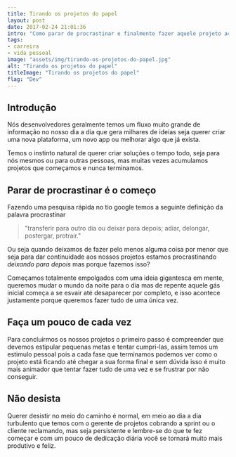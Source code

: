 ```yaml
---
title: Tirando os projetos do papel
layout: post
date: 2017-02-24 21:01:36
intro: "Como parar de procrastinar e finalmente fazer aquele projeto acontecer."
tags: 
- carreira 
- vida pessoal
image: "assets/img/tirando-os-projetos-do-papel.jpg"
alt: "Tirando os projetos do papel"
titleImage: "Tirando os projetos do papel"
flag: "Dev"
---
```


## Introdução

Nós desenvolvedores geralmente temos um fluxo muito grande de informação no nosso dia a dia que gera milhares de ideias seja querer criar uma nova plataforma, um novo app ou melhorar algo que já exista.

Temos o instinto natural de querer criar soluções o tempo todo, seja para nós mesmos ou para outras pessoas, mas muitas vezes acumulamos projetos que começamos e nunca terminamos.

## Parar de procrastinar é o começo

Fazendo uma pesquisa rápida no tio google temos a seguinte definição da palavra procrastinar 
<blockquote cite="http://google.com.br">
	<p>"transferir para outro dia ou deixar para depois; adiar, delongar, postergar, protrair."</p>
</blockquote>

Ou seja quando deixamos de fazer pelo menos alguma coisa por menor que seja para dar continuidade aos nossos projetos estamos procrastinando <em>deixando para depois</em> mas porque fazemos isso?

Começamos totalmente empolgados com uma ideia gigantesca em mente, queremos mudar o mundo da noite para o dia mas de repente aquele gás inicial começa a se esvair até desaparecer por completo, e isso acontece justamente porque queremos fazer tudo de uma única vez.

## Faça um pouco de cada vez

Para concluirmos os nossos projetos o primeiro passo é compreender que devemos estipular pequenas metas e tentar cumpri-las, assim temos um estimulo pessoal pois a cada fase que terminamos podemos ver como o projeto está ficando até chegar a sua forma final e sem dúvida isso é muito mais animador que tentar fazer tudo de uma vez e se frustrar por não conseguir.

## Não desista

Querer desistir no meio do caminho é normal, em meio ao dia a dia turbulento que temos com o gerente de projetos cobrando a sprint ou o cliente reclamando, mas seja persistente e lembre-se do que te fez começar e com um pouco de dedicação diária você se tornará muito mais produtivo e feliz.